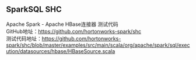 ## SparkSQL SHC  
Apache Spark - Apache HBase连接器 测试代码  
GitHub地址：https://github.com/hortonworks-spark/shc    
测试代码地址：https://github.com/hortonworks-spark/shc/blob/master/examples/src/main/scala/org/apache/spark/sql/execution/datasources/hbase/HBaseSource.scala
